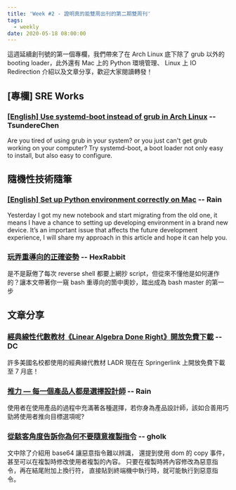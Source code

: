 ```yaml
---
title: 'Week #2 - 證明真的能雙周出刊的第二期雙周刊'
tags:
  - weekly
date: 2020-05-18 08:00:00
---
```


這週延續創刊號的第一個專欄，我們帶來了在 Arch Linux 底下除了 grub 以外的 booting loader，此外還有 Mac 上的 Python 環境管理、 Linux 上 IO Redirection 介紹以及文章分享，歡迎大家閱讀轉發！

## [專欄] SRE Works
### [[English] Use systemd-boot instead of grub in Arch Linux](https://blog.tsunderechen.io/2020/05/archlinux-systemd-boot-installation/) -- TsundereChen
Are you tired of using grub in your system? or you just can't get grub working on your computer? Try systemd-boot, a boot loader not only easy to install, but also easy to configure.

## 隨機性技術隨筆
### [[English] Set up Python environment correctly on Mac](https://medium.com/random-technical-note/set-up-python-environment-correctly-on-mac-db97e481dc5a?sk=47731d47f7a5ee17c53bc73d38828657) -- Rain
Yesterday I got my new notebook and start migrating from the old one, it means I have a chance to setting up developing environment in a brand new device. It’s an important issue that affects the future development experience, I will share my approach in this article and hope it can help you.
### [玩弄重導向的正確姿勢](https://blog.hexrabbit.io/2019/10/22/Redirection-in-bash/) -- HexRabbit
是不是厭倦了每次 reverse shell 都要上網抄 script，但從來不懂他是如何運作的？讓本文帶著你一窺 bash 重導向的箇中奧妙，踏出成為 bash master 的第一步

## 文章分享
### [經典線性代數教材《Linear Algebra Done Right》開放免費下載](https://www.qbitai.com/2020/05/14021.html) -- DC
許多美國名校都使用的經典線代教材 LADR 現在在 Springerlink 上開放免費下載至 7 月底！
### [推力 — 每一個產品人都是選擇設計師](https://medium.com/as-a-product-designer/nudge-in-design-7e9d2c95e251) -- Rain
使用者在使用產品的過程中充滿著各種選擇，若你身為產品設計師，該如合善用巧勁將使用者推向目標選項呢?
### [從駭客角度告訴你為何不要隨意複製指令](https://yiyu0x.github.io/2020/03/16/%E5%BE%9E%E9%A7%AD%E5%AE%A2%E8%A7%92%E5%BA%A6%E5%91%8A%E8%A8%B4%E4%BD%A0%E7%82%BA%E4%BD%95%E4%B8%8D%E8%A6%81%E9%9A%A8%E6%84%8F%E8%A4%87%E8%A3%BD%E6%8C%87%E4%BB%A4/) -- gholk
文中除了介紹用 base64 讓惡意指令難以辨識，
還提到使用 dom 的 copy 事件，
甚至可以在複製時修改使用者複製的內容。
只要在複製時將內容修改為惡意指令，再在結尾附加上換行符，
直接貼到終端機中執行時，就可能執行到惡意指令。
